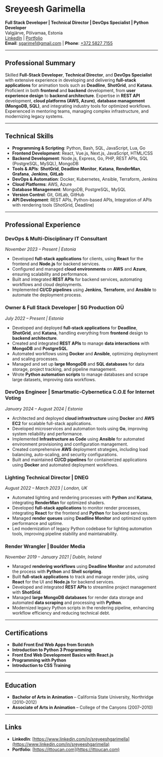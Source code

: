# Sreyeesh Garimella
**Full Stack Developer | Technical Director | DevOps Specialist | Python Developer**  
Valgjärve, Põlvamaa, Estonia  
[LinkedIn](https://www.linkedin.com/in/sreyeeshgarimella) | [Portfolio](https://ittoucan.com)  
**Email**: [sgarime1@gmail.com](mailto:sgarime1@gmail.com) | **Phone**: [+372 5827 7155](tel:+37258277155)

---

## **Professional Summary**

Skilled **Full-Stack Developer**, **Technical Director**, and **DevOps Specialist** with extensive experience in developing and delivering **full-stack applications** for animation tools such as **Deadline**, **ShotGrid**, and **Katana**. Proficient in both **frontend** and **backend** development, from **user experience design** to **backend architecture**. Expertise in **REST API** development, **cloud platforms (AWS, Azure)**, **database management (MongoDB, SQL)**, and integrating industry tools for optimized workflows. Experienced in mentoring teams, managing complex infrastructure, and modernizing legacy systems.

---

## **Technical Skills**

- **Programming & Scripting**: Python, Bash, SQL, JavaScript, Lua, Go  
- **Frontend Development**: React, Vue.js, Next.js, JavaScript, HTML/CSS  
- **Backend Development**: Node.js, Express, Go, PHP, REST APIs, SQL (PostgreSQL, MySQL), MongoDB  
- **Tools & APIs**: **ShotGrid**, **Deadline Monitor**, **Katana**, **RenderMan**, **Grafana**, **Jenkins**, **GitLab**  
- **DevOps & Automation**: Docker, Kubernetes, Ansible, Terraform, Jenkins  
- **Cloud Platforms**: AWS, Azure  
- **Database Management**: MongoDB, PostgreSQL, MySQL  
- **Version Control**: Git, GitLab, GitHub  
- **API Development**: REST APIs, Python-based APIs, Integration of APIs with rendering tools (ShotGrid, Deadline)

---

## **Professional Experience**

### **DevOps & Multi-Disciplinary IT Consultant**  
*November 2023 – Present | Estonia*  
- Developed **full-stack applications** for clients, using **React** for the frontend and **Node.js** for backend services.  
- Configured and managed **cloud environments** on **AWS** and **Azure**, ensuring scalability and performance.  
- Built and integrated **REST APIs** for backend services, automating workflows and cloud deployments.  
- Implemented **CI/CD pipelines** using **Jenkins**, **Terraform**, and **Ansible** to automate the deployment process.

### **Owner & Full Stack Developer | SG Production OÜ**  
*July 2022 – Present | Estonia*  
- Developed and deployed **full-stack applications** for **Deadline**, **ShotGrid**, and **Katana**, handling everything from **frontend** design to **backend architecture**.  
- Created and integrated **REST APIs** to manage **data interactions** with **MongoDB** and **PostgreSQL**.  
- Automated workflows using **Docker** and **Ansible**, optimizing deployment and scaling processes.  
- Managed and set up **large MongoDB** and **SQL databases** for data storage, project tracking, and pipeline management.  
- Wrote **Python automation scripts** to manage databases and scrape large datasets, improving data workflows.

### **DevOps Engineer | Smartmatic-Cybernetica C.O.E for Internet Voting**  
*January 2024 – August 2024 | Estonia*  
- Architected and deployed **cloud infrastructure** using **Docker** and **AWS EC2** for scalable full-stack applications.
- Developed microservices and automation tools using **Go**, improving system reliability and performance.
- Implemented **Infrastructure as Code** using **Ansible** for automated environment provisioning and configuration management.
- Created comprehensive **AWS** deployment strategies, including load balancing, auto-scaling, and security configurations.
- Built and maintained **CI/CD pipelines** for containerized applications using **Docker** and automated deployment workflows.

### **Lighting Technical Director | DNEG**  
*August 2022 – March 2023 | London, UK*  
- Automated lighting and rendering processes with **Python** and **Katana**, integrating **RenderMan** for optimized shaders.  
- Developed **full-stack applications** to monitor render processes, integrating **React** for the frontend and **Python** for backend services.  
- Managed **render queues** using **Deadline Monitor** and optimized system performance and uptime.
- Led modernization of legacy Python codebase for lighting automation tools, improving pipeline stability and maintainability.

### **Render Wrangler | Boulder Media**  
*November 2019 – January 2021 | Dublin, Ireland*  
- Managed **rendering workflows** using **Deadline Monitor** and automated the process with **Python** and **Shell scripting**.  
- Built **full-stack applications** to track and manage render jobs, using **React** for the UI and **Node.js** for backend services.  
- Developed and integrated **REST APIs** to streamline project management with **ShotGrid**.  
- Managed **large MongoDB databases** for render data storage and automated **data scraping** and processing with **Python**.
- Modernized legacy Python scripts in the rendering pipeline, enhancing workflow efficiency and reducing technical debt.

---

## **Certifications**

- **Build Front End Web Apps from Scratch**  
- **Introduction to Python 3 Programming**  
- **Front End Web Development Basics with React.js**  
- **Programming with Python**  
- **Introduction to CSS Training**

---

## **Education**

- **Bachelor of Arts in Animation** – California State University, Northridge (2010–2012)  
- **Associate of Arts in Animation** – College of the Canyons (2007–2010)

---

## **Links**

- **LinkedIn**: [https://www.linkedin.com/in/sreyeeshgarimella](https://www.linkedin.com/in/sreyeeshgarimella)  
- **Portfolio**: [https://ittoucan.com](https://ittoucan.com)